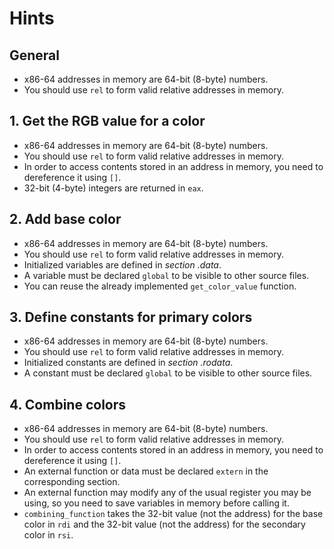 # Hints

## General

- x86-64 addresses in memory are 64-bit (8-byte) numbers.
- You should use `rel` to form valid relative addresses in memory.

## 1. Get the RGB value for a color

- x86-64 addresses in memory are 64-bit (8-byte) numbers.
- You should use `rel` to form valid relative addresses in memory.
- In order to access contents stored in an address in memory, you need to dereference it using `[]`.
- 32-bit (4-byte) integers are returned in `eax`.

## 2. Add base color

- x86-64 addresses in memory are 64-bit (8-byte) numbers.
- You should use `rel` to form valid relative addresses in memory.
- Initialized variables are defined in _section .data_.
- A variable must be declared `global` to be visible to other source files.
- You can reuse the already implemented `get_color_value` function.

## 3. Define constants for primary colors

- x86-64 addresses in memory are 64-bit (8-byte) numbers.
- You should use `rel` to form valid relative addresses in memory.
- Initialized constants are defined in _section .rodata_.
- A constant must be declared `global` to be visible to other source files.

## 4. Combine colors

- x86-64 addresses in memory are 64-bit (8-byte) numbers.
- You should use `rel` to form valid relative addresses in memory.
- In order to access contents stored in an address in memory, you need to dereference it using `[]`.
- An external function or data must be declared `extern` in the corresponding section.
- An external function may modify any of the usual register you may be using, so you need to save variables in memory before calling it.
- `combining_function` takes the 32-bit value (not the address) for the base color in `rdi` and the 32-bit value (not the address) for the secondary color in `rsi`.